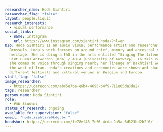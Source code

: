 ```yaml
---
researcher_name: Hoda Siahtiri
researcher_flag: "false"
layout: people.liquid
research_interests:
  - visual performance
social_links:
  - name: Instagram
    url: https://www.instagram.com/siahtiri.hoda/?hl=en
bio: Hoda Siahtiri is an audio visual performance artist and researcher based in
  Brussels. Hoda's work focuses on around grief, memory and ancestral vocal
  heritage. She is doing a PhD in the arts entitled "Singing The Silences" at
  Sint Lucas Antwerpen (KdG) / ARIA (University of Antwerp). In this research,
  she comes to voice through singing nearby her lineage of Bakhtiari women in
  the west of Iran. Hoda's creations and ceremonies were shown and shared in
  different festivals and cultural venues in Belgium and Europe.
staff_flag: "false"
image_researcher:
  - https://ucarecdn.com/abd5e7ba-e6b4-4696-b4f9-711e05da3da2/
tags: researcher
person_name: Hoda Siahtiri
role:
  - PhD Student
status_of_research: ongoing
available_for_supervision: "false"
email: "hoda.siahtiri@kdg.be "
headshot: https://ucarecdn.com/fe78ef46-7e36-4cda-9a5a-6d523bd2b2f0/
---
```

